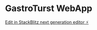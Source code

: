 # GastroTurst WebApp

[Edit in StackBlitz next generation editor ⚡️](https://stackblitz.com/~/github.com/kartik-gadhvi/sb1-3z7ahi)
